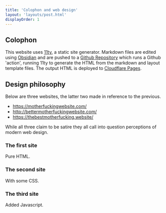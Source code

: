 ```yaml
---
title: 'Colophon and web design'
layout: 'layouts/post.html'
displayOrder: 1
---
```


## Colophon

This website uses [11ty](https://www.11ty.dev/), a static site generator. Markdown files are edited using [Obsidian](https://obsidian.md/) and are pushed to a [Github Repository](https://github.com/francisrmatt/eleventy-site) which runs a Github 'action', running 11ty to generate the HTML from the markdown and layout template files. The output HTML is deployed to [Cloudflare Pages](https://pages.cloudflare.com/). 

## Design philosophy

Below are three websites, the latter two made in reference to the previous.

- https://motherfuckingwebsite.com/
- http://bettermotherfuckingwebsite.com/
- https://thebestmotherfucking.website/

While all three claim to be satire they all call into question perceptions of modern web design.

### The first site

Pure HTML.

### The second site

With some CSS.

### The third site

Added Javascript.
